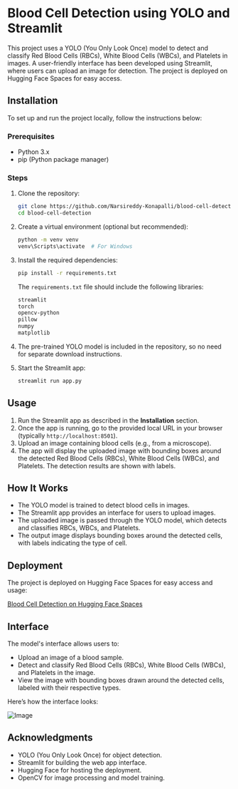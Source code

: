# Blood Cell Detection using YOLO and Streamlit

This project uses a YOLO (You Only Look Once) model to detect and classify Red Blood Cells (RBCs), White Blood Cells (WBCs), and Platelets in images. A user-friendly interface has been developed using Streamlit, where users can upload an image for detection. The project is deployed on Hugging Face Spaces for easy access.

## Installation

To set up and run the project locally, follow the instructions below:

### Prerequisites

- Python 3.x
- pip (Python package manager)

### Steps

1. Clone the repository:

    ```bash
    git clone https://github.com/Narsireddy-Konapalli/blood-cell-detection.git
    cd blood-cell-detection
    ```

2. Create a virtual environment (optional but recommended):

    ```bash
    python -m venv venv
    venv\Scripts\activate  # For Windows
    ```

3. Install the required dependencies:

    ```bash
    pip install -r requirements.txt
    ```

    The `requirements.txt` file should include the following libraries:

    ```txt
    streamlit
    torch
    opencv-python
    pillow
    numpy
    matplotlib
    ```

4. The pre-trained YOLO model is included in the repository, so no need for separate download instructions.

5. Start the Streamlit app:

    ```bash
    streamlit run app.py
    ```

## Usage

1. Run the Streamlit app as described in the **Installation** section.
2. Once the app is running, go to the provided local URL in your browser (typically `http://localhost:8501`).
3. Upload an image containing blood cells (e.g., from a microscope).
4. The app will display the uploaded image with bounding boxes around the detected Red Blood Cells (RBCs), White Blood Cells (WBCs), and Platelets. The detection results are shown with labels.

## How It Works

- The YOLO model is trained to detect blood cells in images.
- The Streamlit app provides an interface for users to upload images.
- The uploaded image is passed through the YOLO model, which detects and classifies RBCs, WBCs, and Platelets.
- The output image displays bounding boxes around the detected cells, with labels indicating the type of cell.

## Deployment

The project is deployed on Hugging Face Spaces for easy access and usage:

[Blood Cell Detection on Hugging Face Spaces](https://huggingface.co/spaces/narsireddy/BloodAnalyzer)

## Interface

The model's interface allows users to:

- Upload an image of a blood sample.
- Detect and classify Red Blood Cells (RBCs), White Blood Cells (WBCs), and Platelets in the image.
- View the image with bounding boxes drawn around the detected cells, labeled with their respective types.

Here’s how the interface looks:

![Image](https://github.com/user-attachments/assets/f3b0d44d-c0a6-4657-97ab-0e9908cacf24)

## Acknowledgments

- YOLO (You Only Look Once) for object detection.
- Streamlit for building the web app interface.
- Hugging Face for hosting the deployment.
- OpenCV for image processing and model training.
